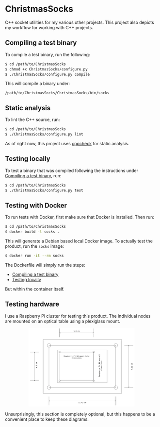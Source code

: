 # ChristmasSocks
C++ socket utilities for my various other projects. This project also depicts my workflow for working with C++ projects.

## Compiling a test binary
To compile a test binary, run the following:
```bash
$ cd /path/to/ChristmasSocks
$ chmod +x ChristmasSocks/configure.py
$ ./ChristmasSocks/configure.py compile
```
This will compile a binary under:
```
/path/to/ChristmasSocks/ChristmasSocks/bin/socks
```

## Static analysis
To lint the C++ source, run:
```bash
$ cd /path/to/ChristmasSocks
$ ./ChristmasSocks/configure.py lint
```
As of right now, this project uses [cppcheck](http://cppcheck.sourceforge.net/) for static analysis.

## Testing locally
To test a binary that was compiled following the instructions under [Compiling a test binary](#compiling-a-test-binary), run:
```bash
$ cd /path/to/ChristmasSocks
$ ./ChristmasSocks/configure.py test
```

## Testing with Docker
To run tests with Docker, first make sure that Docker is installed. Then run:
```bash
$ cd /path/to/ChristmasSocks
$ docker build -t socks .
```
This will generate a Debian based local Docker image. To actually test the product, run the `socks` image:
```bash
$ docker run -it --rm socks
```
The Dockerfile will simply run the steps:
- [Compiling a test binary](#compiling-a-test-binary)
- [Testing locally](#testing-locally)

But within the container itself.

## Testing hardware
I use a Raspberry Pi cluster for testing this product. The individual nodes are mounted on an optical table using a plexiglass mount.
<p align="center">
  <img src="./other/layout_small.png" width="350">
</p>
Unsurprisingly, this section is completely optional, but this happens to be a convenient place to keep these diagrams.
